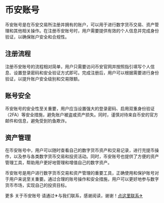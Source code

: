 # 币安账号

币安账号是在币安交易所注册并拥有的账户，可以用于进行数字货币交易、资产管理和其他相关操作。在注册币安账号时，用户需要提供有效的个人信息并完成身份验证，以确保账户安全和合规性。

## 注册流程

注册币安账号的流程相对简单，用户只需要访问币安官网并按照指引填写个人信息、设置登录密码和安全验证方式即可。完成注册后，用户可以根据需要进行身份验证，以提升账户安全级别和交易限额。

## 账号安全

币安账号的安全性至关重要，用户应当设置强大的登录密码、启用双重身份验证（2FA）等安全措施，避免账户被盗或资产损失。同时，谨慎对待来自币安的官方邮件和信息，避免受到钓鱼欺诈。

## 资产管理

在币安账号中，用户可以随时查看自己的数字货币资产和交易记录，进行充提币操作，以及参与各类数字货币交易和投资活动。同时，币安账号也提供了方便的资产管理工具，帮助用户更好地管理和增值自己的数字资产。

币安账号是用户进行数字货币交易和资产管理的重要工具，正确使用和保护账号对于用户来说至关重要。通过合理的账号操作和安全措施，用户可以更好地参与数字货币市场，实现自己的投资目标。

更多 关于币安账号 请通过✈与我们联系，感谢阅读，谢谢！[点这里联系✈](https://tg.k02.cc)